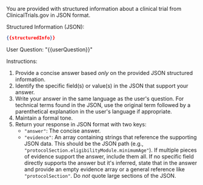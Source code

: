 You are provided with structured information about a clinical trial from ClinicalTrials.gov in JSON format.

Structured Information (JSON):
```json
{{structuredInfo}}
```

User Question:
"{{userQuestion}}"

Instructions:
1.  Provide a concise answer based *only* on the provided JSON structured information.
2.  Identify the specific field(s) or value(s) in the JSON that support your answer.
3.  Write your answer in the same language as the user's question. For technical terms found in the JSON, use the original term followed by a parenthetical explanation in the user's language if appropriate.
4.  Maintain a formal tone.
5.  Return your response in JSON format with two keys:
    - `"answer"`: The concise answer.
    - `"evidence"`: An array containing strings that reference the supporting JSON data. This should be the JSON path (e.g., `"protocolSection.eligibilityModule.minimumAge"`). If multiple pieces of evidence support the answer, include them all. If no specific field directly supports the answer but it's inferred, state that in the answer and provide an empty evidence array or a general reference like `"protocolSection"`. Do *not* quote large sections of the JSON.